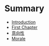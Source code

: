 # Summary

* [Introduction](README.md)
* [First Chapter](chapter1.md)
* [意向性](yi-xiang-xing.md)
* [Morale](morale.md)

